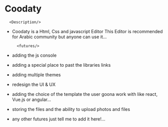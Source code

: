 # Coodaty
      <Description/>
* Coodaty is a Html, Css and javascript Editor
  This Editor is recommended for Arabic
  community but anyone can use it...

        <futures/>
* adding the js console
* adding a special place to past the libraries links
* adding multiple themes
* redesign the UI & UX
* adding the choice of the template the user goona work with like react, Vue.js or angular...
* storing the files and the ability to upload photos and files
* any other futures just tell me to add it here!...
